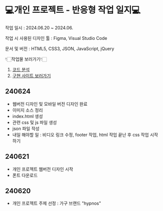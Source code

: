 # 💻개인 프로젝트 - 반응형 작업 일지💻 #

작업 일시 : 2024.06.20 ~ 2024.06.

작업 시 사용된 디자인 툴 : Figma, Visual Studio Code

문서 및 버전 : HTML5, CSS3, JSON, JavaScript, jQuery

👇🏻작업물 보러가기👇🏻
1. [코드 분석](https://www.figma.com/design/YS7BAEqnNXI3SfVpiCgOro/%EA%B0%9C%EC%9D%B8%ED%94%84%EB%A1%9C%EC%A0%9D%ED%8A%B8-%EB%B0%98%EC%9D%91%ED%98%95?node-id=0-1&t=MptEZfOnVHDvNMjr-1, "피그마로 바로가기")
2. [구현 사이트 보러가기](https://gonghanna.github.io/artboda/)

## 240624 ##
- 웹버전 디자인 및 모바일 버전 디자인 완료
- 이미지 소스 정리
- index.html 생성
- 관련 css 및 js 파일 생성
- json 파일 작성
- 내일 해야할 일 : 비디오 링크 수정, footer 작업, html 작업 끝난 후 css 작업 시작하기

## 240621 ##
- 개인 프로젝트 웹버전 디자인 시작
- 폰트 다운로드

## 240620 ##
- 개인 프로젝트 주제 선정 : 가구 브랜드 "hypnos"

